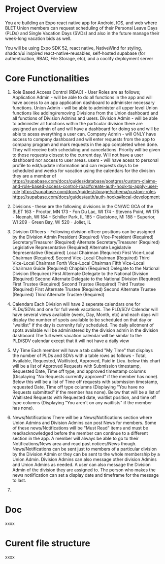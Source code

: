 # Project Overview

You are building an Expo react native app for Android, IOS, and web where BLET Union members can request scheduling of their Personal Leave Days (PLDs) and Single Vacation Days (SVDs) and also in the future manage their week-long vacation bids as well.

You will be using Expo SDK 52, react native, NativeWind for styling, shadcn/ui inspired react-native-reusables, self-hosted supabase (for authentication, RBAC, File Storage, etc), and a coolify deployment server

# Core Functionalities

1. Role Based Access Control (RBAC) - User Roles are as follows;
   Application Admin - will be able to do all functions in the app and will have access to an app application dashboard to administer necessary functions.
   Union Admin - will be able to administer all upper level Union functions like adding/removing Divisions from the Union dashboard and all functions of Division Admins and users.
   Division Admin - will be able to administer all functions within the particular division there are assigned an admin of and will have a dashboard for doing so and will be able to acess everything a user can.
   Company Admin - will ONLY have access to company dashboard and will enter requests from the app to company program and mark requests in the app completed when done. They will receive both scheduling and cancelations. Priority will be given to those requests closest to the current day. Will not have a user dashboard nor access to user areas.
   users - will have acess to personal profile to edit/update information and can requests days to be scheduled and weeks for vacation using the calendars for the division they are a member of
   <https://supabase.com/docs/guides/database/postgres/custom-claims-and-role-based-access-control-rbac#create-auth-hook-to-apply-user-role>
   <https://supabase.com/docs/guides/storage/schema/custom-roles>
   <https://supabase.com/docs/guides/auth/auth-hooks#local-development>

2. Divisions - these are the following divisions in the CN/WC GCA of the BLET
   163 - Proctor, MN
   173 - Fon Du Lac, WI
   174 - Stevens Point, WI
   175 - Neenah, WI
   184 - Schiller Park, IL
   185 - Gladstone, MI
   188 - Superior, WI
   209 - Green Bay, WI
   520 - Joliet, IL

3. Division Officers - Following division officer positions can be assigned by the Division Admin
   President (Required)
   Vice-President (Required)
   Secretary/Treasurer (Required)
   Alternate Secretary/Treasurer (Required)
   Legislative Representative (Required)
   Alternate Legislatvie Representative (Required)
   Local Chairman (Required)
   First Vice-Local Chairman (Required)
   Second Vice-Local Chairman (Required)
   Third Vice-Local Chairman
   Forth Vice-Local Chairman
   Fifth Vice-Local Chairman
   Guide (Required)
   Chaplain (Required)
   Delegate to the National Division (Required)
   First Alternate Delegate to the National Division (Required)
   Second Alternate Delegate to the National Division (Required)
   First Trustee (Required)
   Second Trustee (Required)
   Third Trustee (Required)
   First Alternate Trustee (Required)
   Second Alternate Trustee (Required)
   Third Alternate Trustee (Required)

4. Calendars
   Each Division will have 2 seperate calendars one for PLDs/SDVs and one for full week vacations.
   The PLD/SDV Calendar will have several views available (week, Day, Month, etc) and each days will display the number of spots available to be scheduled on that day or "waitlist" if the day is currenlty fully scheduled. The daily allotment of spots available will be administered by the division admin in the division dashboard
   The full week vacation calendar will be similar to the PLD/SDV calendar except that it will not have a daily view

5. My Time
   Each member will have a tab called "My Time" that displays the number of PLDs and SDVs with a table rows as follows - Total, Available, Requested, Waitlisted, Approved, Paid in Lieu. below this chart will be a list of Approved Requests with Submission timestamp, Requested Date, Time off type, and approved timestamp columns (Displaying "No Requests currently approved" if the member has none). Below this will be a list of Time off requests with submission timestamp, requested Date, Time off type columns (Displaying "You have no Requests submitted" if the member has none). Below that will be a list of Waitlisted Requests with Requested date, waitlist position, and time off type columns (Displaying "You aren't on any waitlists" if the member has none).

6. News/Notifications
   There will be a News/Notifications section where Union Admins and Division Admins can post News for members. Some of these news/Notifications will be "Must Read" items and must be read/acknowledged before the member can continue to a different section in the app. A member will always be able to go to their Notifications/News area and read past notices/News though. News/Notifications can be sent just to members of a particular division by the Division Admin or they can be sent to the whole membership by a Union Admin. Division Admins can also message other division Admins and Union Admins as needed. A user can also message the Division Admin of the division they are assigned to. The person who makes the news notiification can set a display date and timeframe for the message to last.

7.

# Doc

xxxx

# Curent file structure

xxxx
